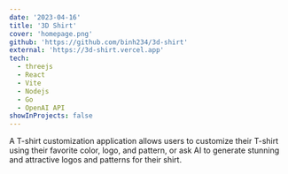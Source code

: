 ```yaml
---
date: '2023-04-16'
title: '3D Shirt'
cover: 'homepage.png'
github: 'https://github.com/binh234/3d-shirt'
external: 'https://3d-shirt.vercel.app'
tech:
  - threejs
  - React
  - Vite
  - Nodejs
  - Go
  - OpenAI API
showInProjects: false
---
```


A T-shirt customization application allows users to customize their T-shirt using their favorite color, logo, and pattern, or ask AI to generate stunning and attractive logos and patterns for their shirt.
